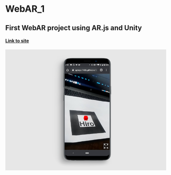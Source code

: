# WebAR_1
## First WebAR project using AR.js and Unity
#### [Link to site](https://agneya-1402.github.io/WebAR_1/aframe/SampleScene/index.html)

![Cube](ScreenShot_1.png)
